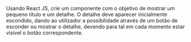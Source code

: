 Usando React JS, crie um componente com o objetivo de mostrar um pequeno título e um
detalhe.
O detalhe deve aparecer inicialmente escondido, dando ao utilizador a possibilidade através de
um botão de esconder ou mostrar o detalhe, devendo para tal em cada momento estar visível
o botão correspondente.